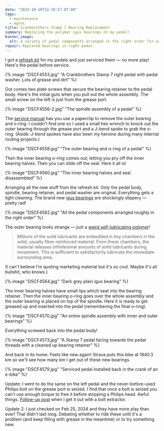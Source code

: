 ```yaml
---
date: "2023-10-10T13:38:57-07:00"
tags:
  - maintenance
  - egret
title: Crankbrothers Stamp 7 Bearing Replacement
summary: Replacing the polymer igus bearings on my pedal!
banner_image:
  alt: A variety of pedal components arranged in the right order for assembly
repair: Replaced bearings in right pedal.
---
```


I got a [refresh kit](https://www.crankbrothers.com/collections/pedal-accessories/products/pedal-refresh-kit-stamp-7-11) for my pedals and just serviced them — no more play! Here's the pedal before service.

{% image "DSCF4553.jpg" "A Crankbrothers Stamp 7 right pedal with pedal washer. Lots of grease and dirt" %}

Out comes two plate screws that secure the bearing retainer to the pedal body. Here's the initial guts when you pull out the whole assembly. The small screw on the left is just from the grease port.

{% image "DSCF4556-2.jpg" "The spindle assembly of a pedal" %}

The [service manual](https://crankbrothers.zendesk.com/hc/en-us/articles/115004284194-Stamp-Technical-Documents) has you use a paperclip to remove the outer bearing and o-ring. I couldn't find one so I used a small hex wrench to knock out the outer bearing through the grease port and a J-bend spoke to grab the o-ring. (Aside: J-bend spokes have also been my heroine during many internal routing projects.)

{% image "DSCF4558.jpg" "The outer bearing and o-ring of a pedal" %}

Then the inner bearing o-ring comes out, letting you pry off the inner bearing halves. Then you can slide off the seal. Here it all is!

{% image "DSCF4560.jpg" "The inner bearing halves and seal disassembled" %}

Arranging all the new stuff from the refresh kit. Only the pedal body, spindle, bearing retainer, and pedal washer are original. Everything gets a light cleaning. The brand new [igus bearings](https://www.igus.eu/info/plain-bearings-crank-mountain-bike-pedal) are shockingly slippery — pretty rad!

{% image "DSCF4562.jpg" "All the pedal components arranged roughly in the right order" %}

The outer bearing looks strange — just a [weird self-lubricating polymer](https://www.igus.eu/info/plain-bearings-iglidur-properties)!

> Millions of the solid lubricants are embedded in tiny chambers in the solid, usually fibre-reinforced material. From these chambers, the material releases infinitesimal amounts of solid lubricants during movement. This is sufficient to satisfactorily lubricate the immediate surrounding area.

(I can't believe I'm quoting marketing material but it's so cool. Maybe it's all bullshit, who knows.)

{% image "DSCF4564.jpg" "Dark grey plain igus bearing" %}

The inner bearing halves have small lips which seat into the bearing retainer. Then the inner bearing o-ring goes over the whole assembly and the outer bearing is placed on top of the spindle. Here it is ready to get greased up and inserted into the pedal (remembering the final o-ring).

{% image "DSCF4570.jpg" "An entire spindle assembly with inner and outer bearings" %}

Everything screwed back into the pedal body!

{% image "DSCF4573.jpg" "A Stamp 7 pedal facing towards the pedal threads with a cleaned up bearing retainer" %}

And back in its home. Feels like new again! Strava puts this bike at 1840.3 km so we'll see how many km I get out of these new bearings.

{% image "DSCF4579.jpg" "Serviced pedal installed back in the crank of an e-bike" %}

Update: I went to do the same on the left pedal and the never-before-used Philips bolt on the grease port is seized. I find that once a bolt is seized you can't use enough torque to free it before stripping a Philips head. Awful things. [Follow-up post](/posts/grease-port-bolt-extraction/) when I get it out with a bolt extractor.

Update 2: I just checked on Feb 25, 2024 and they have more play than ever! That didn't last long. Debating whether to ride these until it's a problem (and keep filling with grease in the meantime) or to try something new.
